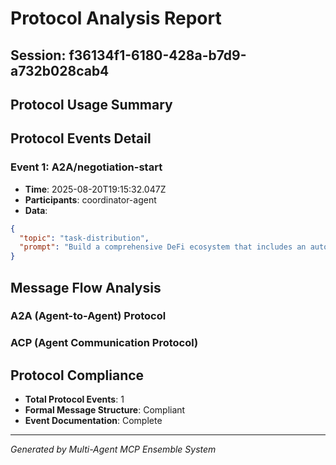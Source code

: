 # Protocol Analysis Report

## Session: f36134f1-6180-428a-b7d9-a732b028cab4

## Protocol Usage Summary



## Protocol Events Detail


### Event 1: A2A/negotiation-start
- **Time**: 2025-08-20T19:15:32.047Z
- **Participants**: coordinator-agent
- **Data**: 
```json
{
  "topic": "task-distribution",
  "prompt": "Build a comprehensive DeFi ecosystem that includes an automated market maker (AMM) with dynamic fee structures, a yield farming platform with multi-chain support across Ethereum, Polygon, and Arbitrum, advanced impermanent loss protection using derivatives, a governance token with quadratic voting mechanisms, MEV protection through private mempools, flash loan attack prevention systems, automated arbitrage bots that exploit price differences across 15+ exchanges, liquidity mining incentives with time-weighted rewards, cross-chain bridge security with zero-knowledge proofs, regulatory compliance for multiple jurisdictions including SEC reporting, real-time risk management with VaR calculations, integration with traditional banking systems via CBDCs, AI-powered market manipulation detection, decentralized insurance protocols, and a mobile app with institutional-grade security. The system must handle $100M+ TVL, process 10,000+ transactions per second, maintain 99.99% uptime during network congestion, comply with AML/KYC requirements across 50+ countries, implement quantum-resistant cryptography for future-proofing, and include emergency pause mechanisms for black swan events. Additional challenges: integrate with legacy banking APIs, handle extreme market volatility (2008-level crashes), prevent sandwich attacks and front-running, implement fair token distribution mechanisms, create sustainable tokenomics with deflationary mechanics, and build a decentralized autonomous organization (DAO) governance structure with reputation-based voting weights."
}
```


## Message Flow Analysis

### A2A (Agent-to-Agent) Protocol


### ACP (Agent Communication Protocol)


## Protocol Compliance
- **Total Protocol Events**: 1
- **Formal Message Structure**: Compliant
- **Event Documentation**: Complete

---
*Generated by Multi-Agent MCP Ensemble System*
